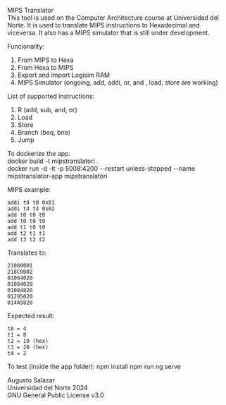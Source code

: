 MIPS Translator   
This tool is used on the Computer Architecture course at Universidad del Norte. It is used to translate MIPS instructions to Hexadecimal and viceversa. It also has a MIPS simulator that is still under development.

Funcionality:
1. From MIPS to Hexa
2. From Hexa to MIPS
3. Export and import Logisim RAM
4. MIPS Simulator (ongoing, add, addi, or, and , load, store are working)

List of supported instructions:
1. R (add, sub, and, or)
2. Load
3. Store
4. Branch (beq, bne)
5. Jump

To dockerize the app:   
docker build -t mipstranslatori .   
docker run -d -it -p 5008:4200 --restart unless-stopped --name mipstranslator-app mipstranslatori

MIPS example:
```assembly
addi t0 t0 0x01
addi t4 t4 0x02
add t0 t0 t0
add t0 t0 t0
add t1 t0 t0
add t2 t1 t1
add t3 t2 t2
```
Translates to:
```assembly
21080001
218C0002
01084020
01084020
01084820
01295020
014A5820
```
Expected result:
```assembly
t0 = 4
t1 = 8
t2 = 10 (hex)
t3 = 20 (hex)
t4 = 2
```

To test (inside the app folder):
npm install 
npm run ng serve
 

Augusto Salazar   
Universidad del Norte 2024   
GNU General Public License v3.0